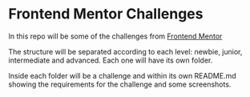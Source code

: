 # Frontend Mentor Challenges

In this repo will be some of the challenges from [Frontend Mentor](http://www.frontendmentor.io)

The structure will be separated according to each level: newbie, junior, intermediate and advanced. Each one will have its own folder.

Inside each folder will be a challenge and within its own README.md showing the requirements for the challenge and some screenshots.